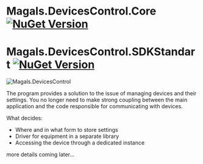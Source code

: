 # Magals.DevicesControl.Core [![NuGet Version](https://img.shields.io/nuget/v/Magals.DevicesControl.Core)](https://www.nuget.org/packages/Magals.DevicesControl.Core/) 

# Magals.DevicesControl.SDKStandart [![NuGet Version](https://img.shields.io/nuget/v/Magals.DevicesControl.SDKStandart)](https://www.nuget.org/packages/Magals.DevicesControl.SDKStandart/) 


![Magals.DevicesControl](https://s1.hostingkartinok.com/uploads/images/2022/08/32420cc90f044a4401e7b67ad270b1f4.png)

The program provides a solution to the issue of managing devices and their settings.
You no longer need to make strong coupling between the main application and the code responsible for communicating with devices.

What decides:
- Where and in what form to store settings
- Driver for equipment in a separate library
- Accessing the device through a dedicated instance

more details coming later...
